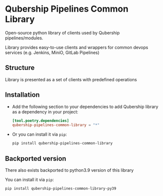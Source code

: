 # Qubership Pipelines Common Library

Open-source python library of clients used by Qubership pipelines/modules.

Library provides easy-to-use clients and wrappers for common devops services (e.g. Jenkins, MiniO, GitLab Pipelines)

## Structure

Library is presented as a set of clients with predefined operations

## Installation

- Add the following section to your dependencies to add Qubership library as a dependency in your project:

  ```toml
  [tool.poetry.dependencies]
  qubership-pipelines-common-library = "*"
  ```

- Or you can install it via `pip`:
  ```bash
  pip install qubership-pipelines-common-library
  ```

## Backported version

There also exists backported to python3.9 version of this library

You can install it via `pip`:

```bash
pip install qubership-pipelines-common-library-py39
```
